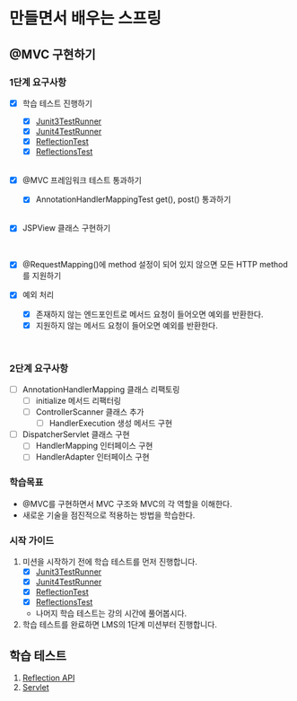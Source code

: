 # 만들면서 배우는 스프링

## @MVC 구현하기

### 1단계 요구사항

- [x] 학습 테스트 진행하기
    - [x] [Junit3TestRunner](study/src/test/java/reflection/Junit3TestRunner.java)
    - [x] [Junit4TestRunner](study/src/test/java/reflection/Junit4TestRunner.java)
    - [x] [ReflectionTest](study/src/test/java/reflection/ReflectionTest.java)
    - [x] [ReflectionsTest](study/src/test/java/reflection/ReflectionsTest.java)

    <br>

- [x] @MVC 프레임워크 테스트 통과하기
    - [x] AnnotationHandlerMappingTest get(), post() 통과하기

    <br>

- [x] JSPView 클래스 구현하기

    <br>

- [x] @RequestMapping()에 method 설정이 되어 있지 않으면 모든 HTTP method를 지원하기
- [x] 예외 처리
    - [x] 존재하지 않는 엔드포인트로 메서드 요청이 들어오면 예외를 반환한다.
    - [x] 지원하지 않는 메서드 요청이 들어오면 예외를 반환한다.

<br>

### 2단계 요구사항

- [ ] AnnotationHandlerMapping 클래스 리팩토링
    - [ ] initialize 메서드 리팩터링
    - [ ] ControllerScanner 클래스 추가
        - [ ] HandlerExecution 생성 메서드 구현
- [ ] DispatcherServlet 클래스 구현
    - [ ] HandlerMapping 인터페이스 구현
    - [ ] HandlerAdapter 인터페이스 구현

### 학습목표

- @MVC를 구현하면서 MVC 구조와 MVC의 각 역할을 이해한다.
- 새로운 기술을 점진적으로 적용하는 방법을 학습한다.

### 시작 가이드

1. 미션을 시작하기 전에 학습 테스트를 먼저 진행합니다.
    - [x] [Junit3TestRunner](study/src/test/java/reflection/Junit3TestRunner.java)
    - [x] [Junit4TestRunner](study/src/test/java/reflection/Junit4TestRunner.java)
    - [x] [ReflectionTest](study/src/test/java/reflection/ReflectionTest.java)
    - [x] [ReflectionsTest](study/src/test/java/reflection/ReflectionsTest.java)
    - 나머지 학습 테스트는 강의 시간에 풀어봅시다.
2. 학습 테스트를 완료하면 LMS의 1단계 미션부터 진행합니다.

## 학습 테스트

1. [Reflection API](study/src/test/java/reflection)
2. [Servlet](study/src/test/java/servlet)
